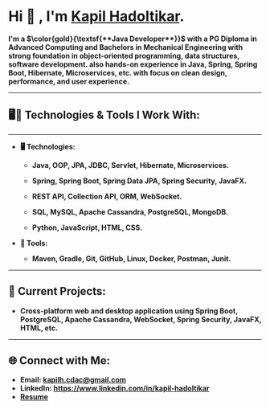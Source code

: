 

# Hi 👋 , I'm **<a href="https://github.com/kapilhadoltikar" target="blank"> Kapil Hadoltikar</a>.</h1>**   


**I'm a $\color{gold}{\textsf{**Java Developer**}}$ with a PG Diploma in Advanced Computing and Bachelors in Mechanical Engineering with strong foundation in object-oriented programming, data structures, software development. also hands-on experience in Java, Spring, Spring Boot, Hibernate, Microservices, etc.
with focus on clean design, performance, and user experience.**
<br>

---

## 🖥️🔧 Technologies & Tools I Work With:
 
---
 
- **🖥️ Technologies:**

  - **Java, OOP, JPA, JDBC, Servlet, Hibernate, Microservices.**

  - **Spring, Spring Boot, Spring Data JPA, Spring Security, JavaFX.**

  - **REST API, Collection API, ORM, WebSocket.**

  - **SQL, MySQL, Apache Cassandra, PostgreSQL, MongoDB.**

  - **Python, JavaScript, HTML, CSS.**

 

- **🔧 Tools:**

  - **Maven, Gradle, Git, GitHub, Linux, Docker, Postman, Junit.**


---

## 🚀 Current Projects:

- **Cross-platform web and desktop application using Spring Boot, PostgreSQL, Apache Cassandra, WebSocket, Spring Security, JavaFX, HTML, etc.**

---

## 🌐 Connect with Me:

- **Email: kapilh.cdac@gmail.com**
- **LinkedIn: https://www.linkedin.com/in/kapil-hadoltikar**
- **<a href="https://github.com/kapilhadoltikar/kapilhadoltikar/blob/main/Kapil_Hadoltikar_Resume.pdf" target="blank">Resume</a>**
<br/>



